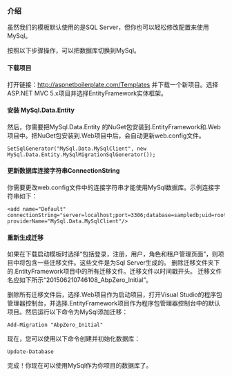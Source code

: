 ### 介绍

虽然我们的模板默认使用的是SQL Server，但你也可以轻松修改配置来使用MySql。

按照以下步骤操作，可以把数据库切换到MySql。

#### 下载项目

打开链接：http://aspnetboilerplate.com/Templates 并下载一个新项目。选择ASP.NET MVC 5.x项目并选择EntityFramework实体框架。

#### 安装 MySql.Data.Entity

然后，你需要把MySql.Data.Entity 的NuGet包安装到.EntityFramework和.Web项目中。把NuGet包安装到.Web项目中后，会自动更新web.config文件。

    SetSqlGenerator("MySql.Data.MySqlClient", new MySql.Data.Entity.MySqlMigrationSqlGenerator()); 


#### 更新数据库连接字符串ConnectionString

你需要更改web.config文件中的连接字符串才能使用MySql数据库。示例连接字符串如下：

    <add name="Default" connectionString="server=localhost;port=3306;database=sampledb;uid=root;password=***" providerName="MySql.Data.MySqlClient"/>

#### 重新生成迁移

如果在下载启动模板时选择“包括登录，注册，用户，角色和租户管理页面”，则项目中将包含一些迁移文件。这些文件是为Sql Server生成的。
删除迁移文件夹下的.EntityFramework项目中的所有迁移文件。迁移文件以时间戳开头。
迁移文件名应如下所示“201506210746108_AbpZero_Initial”。

删除所有迁移文件后，选择.Web项目作为启动项目，打开Visual Studio的程序包管理器控制台，并选择.EntityFramework项目作为程序包管理器控制台中的默认项目。然后运行以下命令为MySql添加迁移：

    Add-Migration "AbpZero_Initial"

现在，您可以使用以下命令创建并初始化数据库：

    Update-Database

完成！你现在可以使用MySql作为你项目的数据库了。
